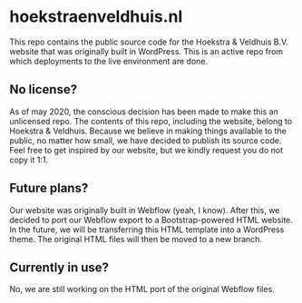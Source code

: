 # hoekstraenveldhuis.nl
This repo contains the public source code for the Hoekstra & Veldhuis B.V. website that was originally built in WordPress. This is an active repo from which deployments to the live environment are done.

## No license?
As of may 2020, the conscious decision has been made to make this an unlicensed repo. The contents of this repo, including the website, belong to Hoekstra & Veldhuis. Because we believe in making things available to the public, no matter how small, we have decided to publish its source code. Feel free to get inspired by our website, but we kindly request you do not copy it 1:1.

## Future plans?
Our website was originally built in Webflow (yeah, I know). After this, we decided to port our Webflow export to a Bootstrap-powered HTML website. In the future, we will be transferring this HTML template into a WordPress theme. The original HTML files will then be moved to a new branch.

## Currently in use?
No, we are still working on the HTML port of the original Webflow files.
